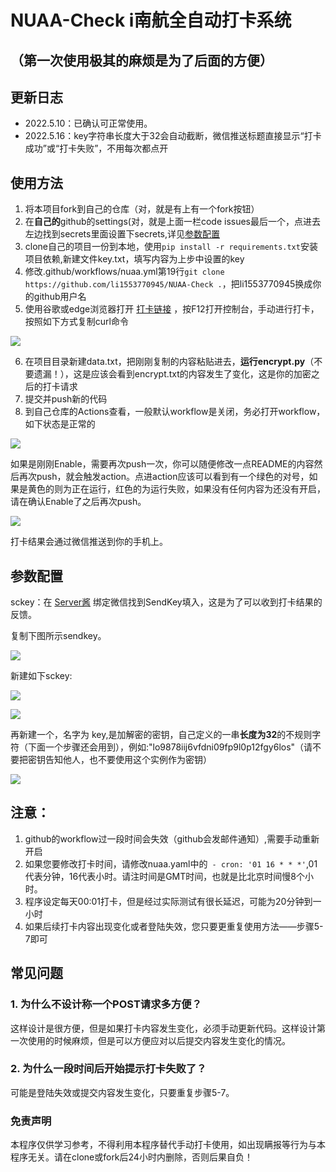 # NUAA-Check i南航全自动打卡系统
## （第一次使用极其的麻烦是为了后面的方便）
## 更新日志

+ 2022.5.10：已确认可正常使用。
+ 2022.5.16：key字符串长度大于32会自动截断，微信推送标题直接显示“打卡成功”或“打卡失败”，不用每次都点开

## 使用方法
1. 将本项目fork到自己的仓库（对，就是有上有一个fork按钮）
2. 在**自己的**github的settings(对，就是上面一栏code issues最后一个，点进去左边找到secrets里面设置下secrets,详见[参数配置](#canshu)
3. clone自己的项目一份到本地，使用`pip install -r requirements.txt`安装项目依赖,新建文件key.txt，填写内容为上步中设置的key
4. 修改.github/workflows/nuaa.yml第19行`git clone https://github.com/li1553770945/NUAA-Check .`，把li1553770945换成你的github用户名
5. 使用谷歌或edge浏览器打开 [打卡链接](https://m.nuaa.edu.cn/ncov/wap/default/index) ，按F12打开控制台，手动进行打卡，按照如下方式复制curl命令

![](https://cdn.jsdelivr.net/gh/li1553770945/images/20220509142654.png)

6. 在项目目录新建data.txt，把刚刚复制的内容粘贴进去，**运行encrypt.py**（不要遗漏！），这是应该会看到encrypt.txt的内容发生了变化，这是你的加密之后的打卡请求 
7. 提交并push新的代码
8. 到自己仓库的Actions查看，一般默认workflow是关闭，务必打开workflow，如下状态是正常的

![](https://cdn.jsdelivr.net/gh/li1553770945/images/20220509234354.png)

如果是刚刚Enable，需要再次push一次，你可以随便修改一点README的内容然后再次push，就会触发action。点进action应该可以看到有一个绿色的对号，如果是黄色的则为正在运行，红色的为运行失败，如果没有任何内容为还没有开启，请在确认Enable了之后再次push。

![](https://cdn.jsdelivr.net/gh/li1553770945/images/20220509234614.png)

打卡结果会通过微信推送到你的手机上。

<h2 id="canshu">参数配置</h2>

sckey：在 [Server酱](https://sct.ftqq.com/sendkey) 绑定微信找到SendKey填入，这是为了可以收到打卡结果的反馈。

复制下图所示sendkey。

![](https://cdn.jsdelivr.net/gh/li1553770945/images/20220509145808.png)

新建如下sckey:

![](https://cdn.jsdelivr.net/gh/li1553770945/images/20220509144008.png)

![](https://cdn.jsdelivr.net/gh/li1553770945/images/20220509145951.png)

再新建一个，名字为 key,是加解密的密钥，自己定义的一串**长度为32**的不规则字符（下面一个步骤还会用到），例如:"lo9878iij6vfdni09fp9l0p12fgy6los"（请不要把密钥告知他人，也不要使用这个实例作为密钥）

![](https://cdn.jsdelivr.net/gh/li1553770945/images/20220509150125.png)

## 注意：
1. github的workflow过一段时间会失效（github会发邮件通知）,需要手动重新开启
2. 如果您要修改打卡时间，请修改nuaa.yaml中的` - cron: '01 16 * * *'`,01代表分钟，16代表小时。请注时间是GMT时间，也就是比北京时间慢8个小时。
3. 程序设定每天00:01打卡，但是经过实际测试有很长延迟，可能为20分钟到一小时
4. 如果后续打卡内容出现变化或者登陆失效，您只要更重复使用方法——步骤5-7即可

## 常见问题

### 1. 为什么不设计称一个POST请求多方便？
这样设计是很方便，但是如果打卡内容发生变化，必须手动更新代码。这样设计第一次使用的时候麻烦，但是可以方便应对以后提交内容发生变化的情况。

### 2. 为什么一段时间后开始提示打卡失败了？

可能是登陆失效或提交内容发生变化，只要重复步骤5-7。


### 免责声明
本程序仅供学习参考，不得利用本程序替代手动打卡使用，如出现瞒报等行为与本程序无关。请在clone或fork后24小时内删除，否则后果自负！


